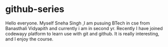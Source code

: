 # github-series
Hello everyone.
Myself Sneha Singh ,I am pusuing BTech in cse from Banasthali Vidyapith and currently i am in second yr.
Recently I have joined codewayy platform to learn use with git and github.
It is really interesting, and I enjoy the course.
